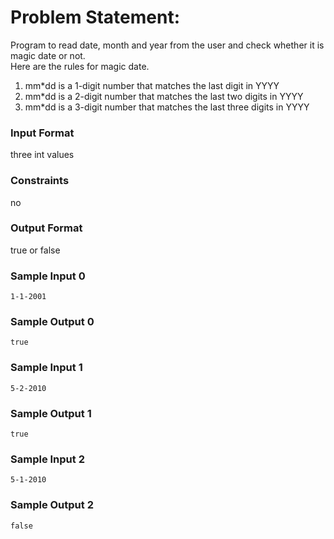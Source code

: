 # Problem Statement:

Program to read date, month and year from the user and check whether it is magic date or not.<br>
Here are the rules for magic date.

1) mm*dd is a 1-digit number that matches the last digit in YYYY
2) mm*dd is a 2-digit number that matches the last two digits in YYYY
3) mm*dd is a 3-digit number that matches the last three digits in YYYY

### Input Format

three int values

### Constraints

no

### Output Format

true or false

### Sample Input 0
```
1-1-2001
```
### Sample Output 0
```
true
```
### Sample Input 1
```
5-2-2010
```
### Sample Output 1
```
true
```
### Sample Input 2
```
5-1-2010
```
### Sample Output 2
```
false
```

